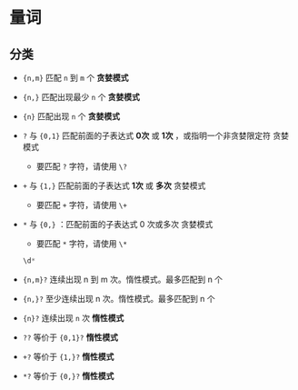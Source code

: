 # 量词

## 分类

+ `{n,m}` 匹配 `n` 到 `m` 个  **贪婪模式**

+ `{n,}` 匹配出现最少 `n` 个  **贪婪模式**

+ `{n}` 匹配出现 `n` 个  **贪婪模式**

+ `?` 与 `{0,1}` 匹配前面的子表达式 **0次** 或 **1次** ，或指明一个非贪婪限定符 贪婪模式

  + 要匹配 `?` 字符，请使用 `\?`

+ `+` 与 `{1,}` 匹配前面的子表达式 **1次** 或 **多次** 贪婪模式

  + 要匹配 `+` 字符，请使用 `\+`

+ `*` 与 `{0,}` ：匹配前面的子表达式 0 次或多次 贪婪模式

  + 要匹配 `*` 字符，请使用 `\*`

  ```js
  \d*
  ```

+ `{n,m}?` 连续出现 n 到 m 次。惰性模式。最多匹配到 n 个

+ `{n,}?` 至少连续出现 n 次。惰性模式。最多匹配到 n 个

+ `{n}?` 连续出现 `n` 次 **惰性模式**

+ `??` 等价于 `{0,1}?` **惰性模式**

+ `+?` 等价于 `{1,}?` **惰性模式**

+ `*?` 等价于 `{0,}?` **惰性模式**
